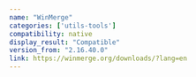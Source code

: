```yaml
---
name: "WinMerge"
categories: ['utils-tools']
compatibility: native
display_result: "Compatible"
version_from: "2.16.40.0"
link: https://winmerge.org/downloads/?lang=en
---
```


